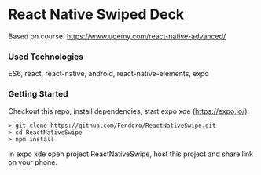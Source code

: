 # React Native Swiped Deck

Based on course: https://www.udemy.com/react-native-advanced/

### Used Technologies

ES6, react, react-native, android, react-native-elements, expo

### Getting Started

Checkout this repo, install dependencies, start expo xde (https://expo.io/):

```
> git clone https://github.com/Fendoro/ReactNativeSwipe.git
> cd ReactNativeSwipe
> npm install
```

In expo xde open project ReactNativeSwipe, host this project and share link on your phone.
